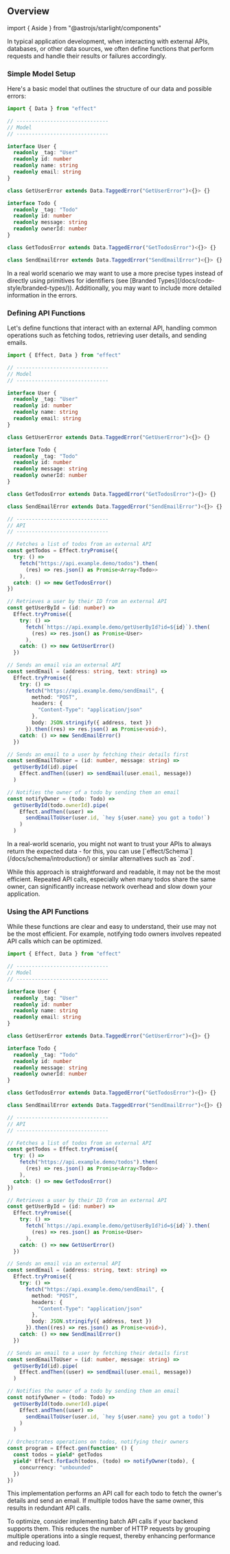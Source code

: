 ## Overview

import { Aside } from "@astrojs/starlight/components"

In typical application development, when interacting with external APIs, databases, or other data sources, we often define functions that perform requests and handle their results or failures accordingly.

### Simple Model Setup

Here's a basic model that outlines the structure of our data and possible errors:

```ts twoslash
import { Data } from "effect"

// ------------------------------
// Model
// ------------------------------

interface User {
  readonly _tag: "User"
  readonly id: number
  readonly name: string
  readonly email: string
}

class GetUserError extends Data.TaggedError("GetUserError")<{}> {}

interface Todo {
  readonly _tag: "Todo"
  readonly id: number
  readonly message: string
  readonly ownerId: number
}

class GetTodosError extends Data.TaggedError("GetTodosError")<{}> {}

class SendEmailError extends Data.TaggedError("SendEmailError")<{}> {}
```

<Aside type="tip" title="Use Precise Types and Detailed Errors">
  In a real world scenario we may want to use a more precise types instead
  of directly using primitives for identifiers (see [Branded
  Types](/docs/code-style/branded-types/)). Additionally, you may want to
  include more detailed information in the errors.
</Aside>

### Defining API Functions

Let's define functions that interact with an external API, handling common operations such as fetching todos, retrieving user details, and sending emails.

```ts twoslash collapse={7-25}
import { Effect, Data } from "effect"

// ------------------------------
// Model
// ------------------------------

interface User {
  readonly _tag: "User"
  readonly id: number
  readonly name: string
  readonly email: string
}

class GetUserError extends Data.TaggedError("GetUserError")<{}> {}

interface Todo {
  readonly _tag: "Todo"
  readonly id: number
  readonly message: string
  readonly ownerId: number
}

class GetTodosError extends Data.TaggedError("GetTodosError")<{}> {}

class SendEmailError extends Data.TaggedError("SendEmailError")<{}> {}

// ------------------------------
// API
// ------------------------------

// Fetches a list of todos from an external API
const getTodos = Effect.tryPromise({
  try: () =>
    fetch("https://api.example.demo/todos").then(
      (res) => res.json() as Promise<Array<Todo>>
    ),
  catch: () => new GetTodosError()
})

// Retrieves a user by their ID from an external API
const getUserById = (id: number) =>
  Effect.tryPromise({
    try: () =>
      fetch(`https://api.example.demo/getUserById?id=${id}`).then(
        (res) => res.json() as Promise<User>
      ),
    catch: () => new GetUserError()
  })

// Sends an email via an external API
const sendEmail = (address: string, text: string) =>
  Effect.tryPromise({
    try: () =>
      fetch("https://api.example.demo/sendEmail", {
        method: "POST",
        headers: {
          "Content-Type": "application/json"
        },
        body: JSON.stringify({ address, text })
      }).then((res) => res.json() as Promise<void>),
    catch: () => new SendEmailError()
  })

// Sends an email to a user by fetching their details first
const sendEmailToUser = (id: number, message: string) =>
  getUserById(id).pipe(
    Effect.andThen((user) => sendEmail(user.email, message))
  )

// Notifies the owner of a todo by sending them an email
const notifyOwner = (todo: Todo) =>
  getUserById(todo.ownerId).pipe(
    Effect.andThen((user) =>
      sendEmailToUser(user.id, `hey ${user.name} you got a todo!`)
    )
  )
```

<Aside type="tip" title="Validating API Responses">
  In a real-world scenario, you might not want to trust your APIs to
  always return the expected data - for this, you can use
  [`effect/Schema`](/docs/schema/introduction/) or similar alternatives
  such as `zod`.
</Aside>

While this approach is straightforward and readable, it may not be the most efficient. Repeated API calls, especially when many todos share the same owner, can significantly increase network overhead and slow down your application.

### Using the API Functions

While these functions are clear and easy to understand, their use may not be the most efficient. For example, notifying todo owners involves repeated API calls which can be optimized.

```ts twoslash collapse={7-25,31-76}
import { Effect, Data } from "effect"

// ------------------------------
// Model
// ------------------------------

interface User {
  readonly _tag: "User"
  readonly id: number
  readonly name: string
  readonly email: string
}

class GetUserError extends Data.TaggedError("GetUserError")<{}> {}

interface Todo {
  readonly _tag: "Todo"
  readonly id: number
  readonly message: string
  readonly ownerId: number
}

class GetTodosError extends Data.TaggedError("GetTodosError")<{}> {}

class SendEmailError extends Data.TaggedError("SendEmailError")<{}> {}

// ------------------------------
// API
// ------------------------------

// Fetches a list of todos from an external API
const getTodos = Effect.tryPromise({
  try: () =>
    fetch("https://api.example.demo/todos").then(
      (res) => res.json() as Promise<Array<Todo>>
    ),
  catch: () => new GetTodosError()
})

// Retrieves a user by their ID from an external API
const getUserById = (id: number) =>
  Effect.tryPromise({
    try: () =>
      fetch(`https://api.example.demo/getUserById?id=${id}`).then(
        (res) => res.json() as Promise<User>
      ),
    catch: () => new GetUserError()
  })

// Sends an email via an external API
const sendEmail = (address: string, text: string) =>
  Effect.tryPromise({
    try: () =>
      fetch("https://api.example.demo/sendEmail", {
        method: "POST",
        headers: {
          "Content-Type": "application/json"
        },
        body: JSON.stringify({ address, text })
      }).then((res) => res.json() as Promise<void>),
    catch: () => new SendEmailError()
  })

// Sends an email to a user by fetching their details first
const sendEmailToUser = (id: number, message: string) =>
  getUserById(id).pipe(
    Effect.andThen((user) => sendEmail(user.email, message))
  )

// Notifies the owner of a todo by sending them an email
const notifyOwner = (todo: Todo) =>
  getUserById(todo.ownerId).pipe(
    Effect.andThen((user) =>
      sendEmailToUser(user.id, `hey ${user.name} you got a todo!`)
    )
  )

// Orchestrates operations on todos, notifying their owners
const program = Effect.gen(function* () {
  const todos = yield* getTodos
  yield* Effect.forEach(todos, (todo) => notifyOwner(todo), {
    concurrency: "unbounded"
  })
})
```

This implementation performs an API call for each todo to fetch the owner's details and send an email. If multiple todos have the same owner, this results in redundant API calls.

<Aside type="tip" title="Improving Efficiency with Batch Calls">
  To optimize, consider implementing batch API calls if your backend
  supports them. This reduces the number of HTTP requests by grouping
  multiple operations into a single request, thereby enhancing performance
  and reducing load.
</Aside>
